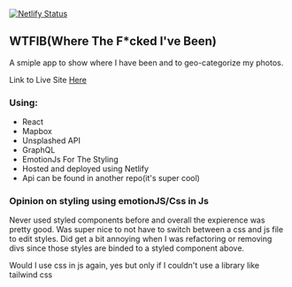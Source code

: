 [![Netlify Status](https://api.netlify.com/api/v1/badges/9dcee9b1-910f-4adc-95bd-fc52efeb0767/deploy-status)](https://app.netlify.com/sites/affectionate-colden-034b51/deploys)
## WTFIB(Where The F*cked I've Been)
A smiple app to show where I have been and to geo-categorize my photos.

Link to Live Site [Here](https://www.sebastiankurpiel.com/)

### Using:
- React
- Mapbox
- Unsplashed API
- GraphQL
- EmotionJs For The Styling
- Hosted and deployed using Netlify
- Api can be found in another repo(it's super cool) 

### Opinion on styling using emotionJS/Css in Js
Never used styled components before and overall the expierence was pretty good. 
Was super nice to not have to switch between a css and js file to edit styles.
Did get a bit annoying when I was refactoring or removing divs since those styles are 
binded to a styled component above.

Would I use css in js again, yes but only if I couldn't use a library like tailwind css

